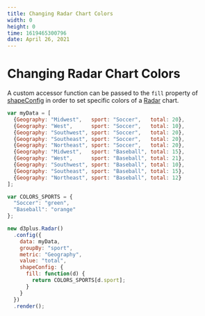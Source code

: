 ```yaml
---
title: Changing Radar Chart Colors
width: 0
height: 0
time: 1619465300796
date: April 26, 2021
---
```


# Changing Radar Chart Colors

A custom accessor function can be passed to the `fill` property of [shapeConfig](http://d3plus.org/docs/#Shape.fill) in order to set specific colors of a [Radar](http://d3plus.org/docs/#Radar) chart. 

```js
var myData = [
  {Geography: "Midwest",   sport: "Soccer",   total: 20},
  {Geography: "West",      sport: "Soccer",   total: 10},
  {Geography: "Southwest", sport: "Soccer",   total: 20},
  {Geography: "Southeast", sport: "Soccer",   total: 20},
  {Geography: "Northeast", sport: "Soccer",   total: 20},
  {Geography: "Midwest",   sport: "Baseball", total: 15},
  {Geography: "West",      sport: "Baseball", total: 21},
  {Geography: "Southwest", sport: "Baseball", total: 10},
  {Geography: "Southeast", sport: "Baseball", total: 15},
  {Geography: "Northeast", sport: "Baseball", total: 12}
];

var COLORS_SPORTS = {
  "Soccer": "green",
  "Baseball": "orange"
};

new d3plus.Radar()
  .config({
    data: myData,
    groupBy: "sport",
    metric: "Geography",
    value: "total",
    shapeConfig: {
      fill: function(d) {
        return COLORS_SPORTS[d.sport];
      }
    }
  })
  .render();
```

